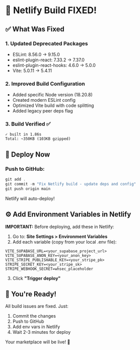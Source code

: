 # 🚀 Netlify Build FIXED!

## ✅ What Was Fixed

### 1. Updated Deprecated Packages
- ESLint: 8.56.0 → 9.15.0
- eslint-plugin-react: 7.33.2 → 7.37.0  
- eslint-plugin-react-hooks: 4.6.0 → 5.0.0
- Vite: 5.0.11 → 5.4.11

### 2. Improved Build Configuration
- Added specific Node version (18.20.8)
- Created modern ESLint config
- Optimized Vite build with code splitting
- Added legacy peer deps flag

### 3. Build Verified ✅
```
✓ built in 1.86s
Total: ~350KB (103KB gzipped)
```

## 🚀 Deploy Now

### Push to GitHub:
```powershell
git add .
git commit -m "Fix Netlify build - update deps and config"
git push origin main
```

Netlify will auto-deploy!

## ⚙️ Add Environment Variables in Netlify

**IMPORTANT:** Before deploying, add these in Netlify:

1. Go to: **Site Settings > Environment Variables**
2. Add each variable (copy from your local .env file):

```
VITE_SUPABASE_URL=<your_supabase_project_url>
VITE_SUPABASE_ANON_KEY=<your_anon_key>
VITE_STRIPE_PUBLISHABLE_KEY=<your_stripe_pk>
STRIPE_SECRET_KEY=<your_stripe_sk>
STRIPE_WEBHOOK_SECRET=whsec_placeholder
```

3. Click **"Trigger deploy"**

## 🎉 You're Ready!

All build issues are fixed. Just:
1. Commit the changes
2. Push to GitHub
3. Add env vars in Netlify
4. Wait 2-3 minutes for deploy

Your marketplace will be live! 🚀
